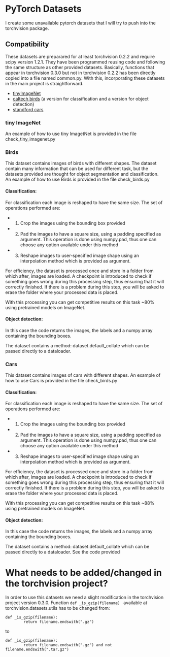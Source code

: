 # PyTorch Datasets

I create some unavailable pytorch datasets that I will try to push into the torchvision package.

## Compatibility

  These datasets are preparared for at least torchvision 0.2.2 and require scipy version 1.2.1. They have been programmed 
  reusing code and following the same structure as other provided datasets. Basically, functions that appear in torchvision 0.3.0
  but not in torchvision 0.2.2 has been directly copied into a file named common.py. With this, incorporating these datasets in the main project is straightforward.

* [tinyImageNet](https://tiny-imagenet.herokuapp.com/)
* [caltech birds](http://www.vision.caltech.edu/visipedia/CUB-200-2011.html) (a version for classification and a version for object detection)
* [standford cars](https://ai.stanford.edu/~jkrause/cars/car_dataset.html)

### tiny ImageNet

An example of how to use tiny ImagetNet is provided in the file check_tiny_imagenet.py

### Birds

This dataset contains images of birds with different shapes. The dataset contain many information that can be used for different task, but the datasets provided are thought for object segmentation and classification. An example of how to use Birds is provided in the file check_birds.py

#### Classification: 

For classification each image is reshaped to have the same size.  The set of operations performed are: 

* 1) Crop the images using the bounding box provided

* 2) Pad the images to have a square size, using a padding specified as argument. This operation is done using numpy.pad, thus one can choose any option available under this method

* 3) Reshape images to user-specified image shape using an interpolation method which is provided as argument.


For efficiency, the dataset is processed once and store in a folder from which after, images are loaded. A checkpoint is introduced to check if something goes wrong during this processing step, thus ensuring that it will correctly finished. If there is a problem during this step, you will be asked to erase the folder where your processed data is placed.

With this processing you can get competitive results on this task ~80% using pretrained models on ImageNet.


#### Object detection: 

In this case the code returns the images, the labels and a numpy array containing the bounding boxes.

The dataset contains a method: dataset.default_collate which can be passed directly to a dataloader.


### Cars

This dataset contains images of cars with different shapes. An example of how to use Cars is provided in the file check_birds.py

#### Classification: 

For classification each image is reshaped to have the same size.  The set of operations performed are: 

* 1) Crop the images using the bounding box provided

* 2) Pad the images to have a square size, using a padding specified as argument. This operation is done using numpy.pad, thus one can choose any option available under this method

* 3) Reshape images to user-specified image shape using an interpolation method which is provided as argument.


For efficiency, the dataset is processed once and store in a folder from which after, images are loaded. A checkpoint is introduced to check if something goes wrong during this processing step, thus ensuring that it will correctly finished. If there is a problem during this step, you will be asked to erase the folder where your processed data is placed.

With this processing you can get competitive results on this task ~88% using pretrained models on ImageNet.


#### Object detection: 

In this case the code returns the images, the labels and a numpy array containing the bounding boxes.

The dataset contains a method: dataset.default_collate which can be passed directly to a dataloader. See the code provided 




# What needs to be added/changed in the torchvision project?

In order to use this datasets we need a slight modification in the torchvision project version 0.3.0. Function ``` def _is_gzip(filename)  ``` available at torchvision.datasets.utils has to be changed from:

```
def _is_gzip(filename):
        return filename.endswith(".gz")
```

to

```
def _is_gzip(filename):
        return filename.endswith(".gz") and not filename.endswith(".tar.gz")
```



      


